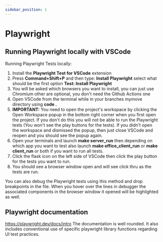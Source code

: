 ```yaml
---
sidebar_position: 1
---
```


# Playwright
## Running Playwright locally with VSCode

Running Playwright Tests locally:
1. Install the **Playwright Test for VSCode** extension
1. Press **Command+Shift+P** and then type: **Install Playwright** select what should be the first option **Test: Install Playwright**
1. You will be asked which browsers you want to install, you can just use Chromium other are optional, you don't need the Github Actions one
1. Open VSCode from the terminal while in your branches mymove directory using **code .**
1. **IMPORTANT:** You need to open the project's workspace by clicking the Open Workspace popup in the bottom right corner when you first open the project. If you don't do this you will not be able to run the Playwright tests (You won't see the play buttons for the tests). If you didn't open the workspace and dismissed the popup, then just close VSCode and reopen and you should see the popup again.
1. Open your terminals and launch **make server_run** then depending on which app you want to test also launch **make office_client_run** or **make client_run** or both if you want to run all tests. 
1. Click the flask icon on the left side of VSCode then click the play button for the tests you want to run.
1. You should see a browser window open and will see click thru as the tests are run.

You can also debug the Playwright tests using this method and drop breakpoints in the file. When you hover over the lines in debugger the associated components in the browser window it opened will be highlighted as well.

## Playwright documentation
https://playwright.dev/docs/intro
The documentation is well rounded. It also includes conventional use of specific playwright library functions regarding UI test practices.

